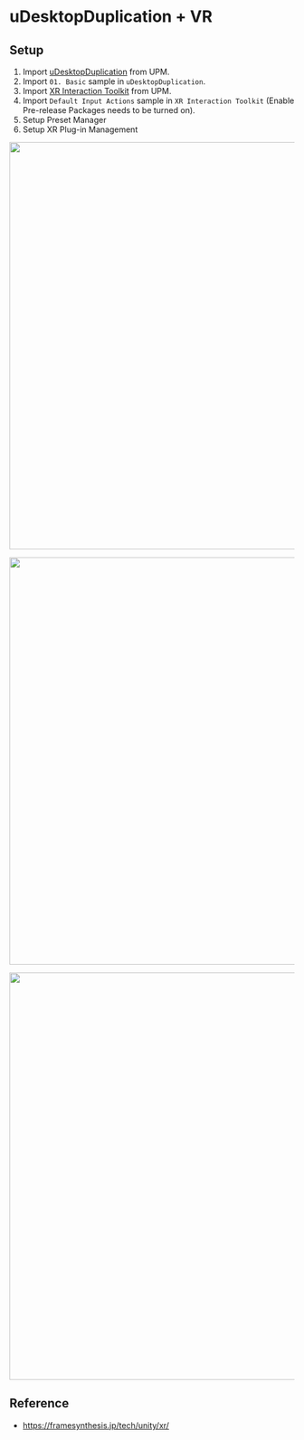 uDesktopDuplication + VR
========================

Setup
-----

1. Import [uDesktopDuplication](https://github.com/hecomi/uDesktopDuplication) from UPM.
2. Import `01. Basic` sample in `uDesktopDuplication`.
3. Import [XR Interaction Toolkit](https://docs.unity3d.com/Manual/com.unity.xr.interaction.toolkit.html) from UPM.
4. Import `Default Input Actions` sample in `XR Interaction Toolkit` (Enable Pre-release Packages needs to be turned on).
5. Setup Preset Manager
6. Setup XR Plug-in Management

<img src="https://raw.githubusercontent.com/wiki/hecomi/uTouchInjection/enable-pre-release-packages.png" width="720" /><br />

<img src="https://raw.githubusercontent.com/wiki/hecomi/uTouchInjection/preset-manager.png" width="720" /><br />

<img src="https://raw.githubusercontent.com/wiki/hecomi/uTouchInjection/xr-plugin-management.png" width="720" /><br />

Reference
---------
- https://framesynthesis.jp/tech/unity/xr/
